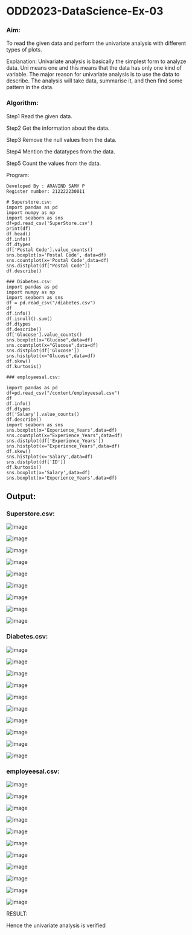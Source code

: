 # ODD2023-DataScience-Ex-03

### Aim:
To read the given data and perform the univariate analysis with different types of plots.

Explanation:
Univariate analysis is basically the simplest form to analyze data. Uni means one and this means that the data has only one kind of variable. The major reason for univariate analysis is to use the data to describe. The analysis will take data, summarise it, and then find some pattern in the data.

### Algorithm:
Step1
Read the given data.

Step2
Get the information about the data.

Step3
Remove the null values from the data.

Step4
Mention the datatypes from the data.

Step5
Count the values from the data.

Program:
```
Developed By : ARAVIND SAMY P
Register number: 212222230011

# Superstore.csv:
import pandas as pd
import numpy as np
import seaborn as sns
df=pd.read_csv('SuperStore.csv')
print(df)
df.head()
df.info()
df.dtypes
df['Postal Code'].value_counts()
sns.boxplot(x='Postal Code', data=df)
sns.countplot(x='Postal Code',data=df)
sns.distplot(df["Postal Code"])
df.describe()

### Diabetes.csv:
import pandas as pd
import numpy as np
import seaborn as sns
df = pd.read_csv("/diabetes.csv")
df
df.info()
df.isnull().sum()
df.dtypes
df.describe()
df['Glucose'].value_counts()
sns.boxplot(x="Glucose",data=df)
sns.countplot(x="Glucose",data=df)
sns.distplot(df['Glucose'])
sns.histplot(x="Glucose",data=df)
df.skew()
df.kurtosis()

### employeesal.csv:

import pandas as pd
df=pd.read_csv("/content/employeesal.csv")
df
df.info()
df.dtypes
df['Salary'].value_counts()
df.describe()
import seaborn as sns
sns.boxplot(x='Experience_Years',data=df)
sns.countplot(x="Experience_Years",data=df)
sns.distplot(df['Experience_Years'])
sns.histplot(x="Experience_Years",data=df)
df.skew()
sns.histplot(x='Salary',data=df)
sns.distplot(df['ID'])
df.kurtosis()
sns.boxplot(x='Salary',data=df)
sns.boxplot(x='Experience_Years',data=df)
```
## Output:

### Superstore.csv:

![image](https://github.com/Aravindsamy04/ODD2023-DataScience-Ex-03/assets/113497037/281a0659-c9b2-4d95-91de-33540c853bd1)

![image](https://github.com/Aravindsamy04/ODD2023-DataScience-Ex-03/assets/113497037/42f6da91-760a-489d-99c4-758785f5467c)

![image](https://github.com/Aravindsamy04/ODD2023-DataScience-Ex-03/assets/113497037/274d5f69-0e5a-49af-a6e5-54c627e81234)

![image](https://github.com/Aravindsamy04/ODD2023-DataScience-Ex-03/assets/113497037/418809b8-1921-435a-8614-6170a8235472)

![image](https://github.com/Aravindsamy04/ODD2023-DataScience-Ex-03/assets/113497037/418a705e-613d-4db7-ab00-e0eea0c8015d)

![image](https://github.com/Aravindsamy04/ODD2023-DataScience-Ex-03/assets/113497037/df21227b-a33d-400a-adde-ab13c891247e)


![image](https://github.com/Aravindsamy04/ODD2023-DataScience-Ex-03/assets/113497037/57ee4d74-0ce9-4993-a9b5-efeb75a8eb73)

![image](https://github.com/Aravindsamy04/ODD2023-DataScience-Ex-03/assets/113497037/1cd58b20-e7a4-4f9d-b148-8309b23901b5)


![image](https://github.com/Aravindsamy04/ODD2023-DataScience-Ex-03/assets/113497037/7c8d28e5-4aa4-4f08-aa8f-701451dcf0d2)


### Diabetes.csv:

![image](https://github.com/Aravindsamy04/ODD2023-DataScience-Ex-03/assets/113497037/419e9958-ebfc-4655-a1a8-2c454cb74850)

![image](https://github.com/Aravindsamy04/ODD2023-DataScience-Ex-03/assets/113497037/f9f618de-821f-4f83-8a3c-39ec10b2daa1)



![image](https://github.com/Aravindsamy04/ODD2023-DataScience-Ex-03/assets/113497037/ec99b681-0d52-44fc-9856-8497f1b364f1)


![image](https://github.com/Aravindsamy04/ODD2023-DataScience-Ex-03/assets/113497037/faeeeb7f-8c98-4aac-831d-4290b13a37af)

![image](https://github.com/Aravindsamy04/ODD2023-DataScience-Ex-03/assets/113497037/f057cb51-05ad-4be5-8f47-ade851937a7b)

![image](https://github.com/Aravindsamy04/ODD2023-DataScience-Ex-03/assets/113497037/92ac30ae-0008-4782-a978-51a18375c6cf)

![image](https://github.com/Aravindsamy04/ODD2023-DataScience-Ex-03/assets/113497037/8d94b215-755f-4463-b31a-3e621c6c9737)


![image](https://github.com/Aravindsamy04/ODD2023-DataScience-Ex-03/assets/113497037/149d2c19-839e-4036-9fcf-3a1504b31d9f)


![image](https://github.com/Aravindsamy04/ODD2023-DataScience-Ex-03/assets/113497037/78a8a86f-59d3-478c-a43f-824bfef018b5)

![image](https://github.com/Aravindsamy04/ODD2023-DataScience-Ex-03/assets/113497037/d81a742e-ac55-4f8e-94b6-1d6756337d4f)

### employeesal.csv:

![image](https://github.com/Aravindsamy04/ODD2023-DataScience-Ex-03/assets/113497037/62ea18d6-80fe-4226-a2bf-e8ac7b7be70f)

![image](https://github.com/Aravindsamy04/ODD2023-DataScience-Ex-03/assets/113497037/22ff195d-7803-4bb8-b327-75d552c0bc11)


![image](https://github.com/Aravindsamy04/ODD2023-DataScience-Ex-03/assets/113497037/adbf097c-c021-4022-908f-c3560d4ef3d8)


![image](https://github.com/Aravindsamy04/ODD2023-DataScience-Ex-03/assets/113497037/69709fbf-cb55-479c-9c2c-72998f2534da)


![image](https://github.com/Aravindsamy04/ODD2023-DataScience-Ex-03/assets/113497037/622006e5-1c9d-4476-8b79-6d25cc3038c6)


![image](https://github.com/Aravindsamy04/ODD2023-DataScience-Ex-03/assets/113497037/02b56aec-5b8f-4b85-b109-62fe7b327140)


![image](https://github.com/Aravindsamy04/ODD2023-DataScience-Ex-03/assets/113497037/a05cd1a9-cbac-412c-879f-696686b088d4)




![image](https://github.com/Aravindsamy04/ODD2023-DataScience-Ex-03/assets/113497037/95f17453-ae0b-4a2f-8630-06c03517c0f9)


![image](https://github.com/Aravindsamy04/ODD2023-DataScience-Ex-03/assets/113497037/f4fe5542-468a-42b5-b0bb-9a1eef28d63f)


![image](https://github.com/Aravindsamy04/ODD2023-DataScience-Ex-03/assets/113497037/57d88365-43f0-4a7a-a0b7-276cb5af4c44)


![image](https://github.com/Aravindsamy04/ODD2023-DataScience-Ex-03/assets/113497037/57275b31-53fa-4f65-aa89-3daa20daa89d)






RESULT:

Hence the univariate analysis is verified





